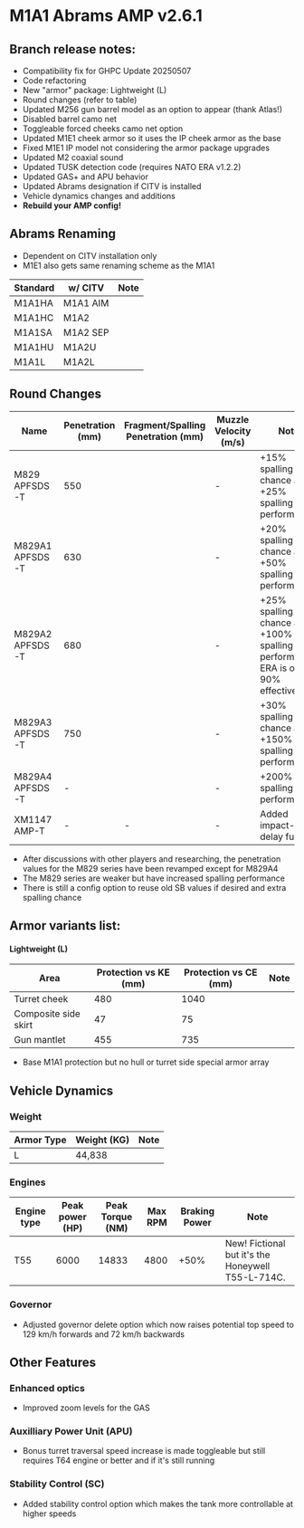 # M1A1 Abrams AMP v2.6.1

## Branch release notes:
<p>
	<ul> 
		<li>Compatibility fix for GHPC Update 20250507</li>
		<li>Code refactoring</li>
		<li>New "armor" package: Lightweight (L)</li>
		<li>Round changes (refer to table)</li>
		<li>Updated M256 gun barrel model as an option to appear (thank Atlas!)</li>
		<li>Disabled barrel camo net</li>
		<li>Toggleable forced cheeks camo net option</li>
		<li>Updated M1E1 cheek armor so it uses the IP cheek armor as the base</li>
		<li>Fixed M1E1 IP model not considering the armor package upgrades</li>
		<li>Updated M2 coaxial sound</li>
		<li>Updated TUSK detection code (requires NATO ERA v1.2.2)</li>
		<li>Updated GAS+ and APU behavior</li>
		<li>Updated Abrams designation if CITV is installed</li>
		<li>Vehicle dynamics changes and additions</li>
		<li><b>Rebuild your AMP config!</b></li>
	</ul>
</p>

## Abrams Renaming 
<p>
	<ul> 
		<li>Dependent on CITV installation only</li>
		<li>M1E1 also gets same renaming scheme as the M1A1</li>
	</ul>
</p>

| Standard | w/ CITV | Note |
| ------------- | ------------- | ------------- |
| M1A1HA | M1A1 AIM |  | 
| M1A1HC | M1A2 |  | 
| M1A1SA | M1A2 SEP |  | 
| M1A1HU | M1A2U |  | 
| M1A1L | M1A2L |  | 

## Round Changes
| Name  | Penetration (mm) | Fragment/Spalling Penetration (mm)| Muzzle Velocity (m/s) | Note |
| ------------- | ------------- | ------------- | ------------- | ------------- |
| M829 APFSDS-T | 550 |  | -  | +15% spalling chance and +25% spalling performance |
| M829A1 APFSDS-T | 630 |  | - | +20% spalling chance and +50% spalling performance  |
| M829A2 APFSDS-T | 680 |  | - | +25% spalling chance and +100% spalling performance. ERA is only 90% effective.  |
| M829A3 APFSDS-T | 750 |  | - | +30% spalling chance and +150% spalling performance  |
| M829A4 APFSDS-T | - |  | - | +200% spalling performance. |
| XM1147 AMP-T | - | - | - | Added impact-delay fuze. |

<p>
	<ul> 
		<li>After discussions with other players and researching, the penetration values for the M829 series have been revamped except for M829A4</li>
		<li>The M829 series are weaker but have increased spalling performance</li>
		<li>There is still a config option to reuse old SB values if desired and extra spalling chance</li>
	</ul>
</p>

## Armor variants list:
#### Lightweight (L)
| Area  | Protection vs KE (mm) | Protection vs CE (mm) | Note
| ------------- | ------------- | ------------- | ------------- |
| Turret cheek | 480 | 1040 |   |
| Composite side skirt | 47 | 75 |   |
| Gun mantlet | 455 | 735 |   |
<p>
	<ul> 
		<li>Base M1A1 protection but no hull or turret side special armor array</li>
	</ul>
</p>

## Vehicle Dynamics
### Weight
| Armor Type | Weight (KG) | Note |
| ------------- | ------------- | ------------- |
| L | 44,838 |  | 

### Engines
| Engine type  | Peak power (HP) | Peak Torque (NM) | Max RPM | Braking Power | Note |
| ------------- | ------------- | ------------- | ------------- | ------------- | ------------- | 
| T55 | 6000 | 14833 | 4800 | +50% | New! Fictional but it's the Honeywell T55-L-714C. | 

### Governor
<p>
	<ul> 
		<li>Adjusted governor delete option which now raises potential top speed to 129 km/h forwards and 72 km/h backwards</li>
	</ul>
</p>

## Other Features
### Enhanced optics
<p>
	<ul> 
		<li>Improved zoom levels for the GAS</li>
	</ul>
</p>

### Auxilliary Power Unit (APU)
<p>
	<ul> 
		<li>Bonus turret traversal speed increase is made toggleable but still requires T64 engine or better and if it's still running</li>
	</ul>
</p>

### Stability Control (SC)
<p>
	<ul> 
		<li>Added stability control option which makes the tank more controllable at higher speeds</li>
	</ul>
</p>
